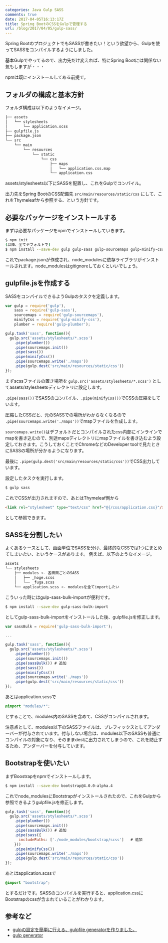 ```yaml
---
categories: Java Gulp SASS
comments: true
date: 2017-04-05T16:13:17Z
title: Spring BootのCSSをGulpで管理する
url: /blog/2017/04/05/gulp-sass/
---
```


Spring BootのプロジェクトでもSASSが書きたい！という欲望から、Gulpを使ってSASSをコンパイルするようにしました。

基本Gulpでやってるので、出力先だけ変えれば、特にSpring Bootには関係ない気もしますが・・・

npmは既にインストールしてある前提で。

## フォルダの構成と基本方針

フォルダ構成は以下のようなイメージ。

``` bash
├── assets
│   └── stylesheets
│       └── application.scss
├── gulpfile.js
├── package.json
└── src
    └── main
        └── resources
            └── static
                └── css
                    ├── maps
                    │   └── application.css.map
                    └── application.css
```

assets/stylesheets以下にSASSを配置し、これをGulpでコンパイル。

出力先をSpring BootのCSS配備先 ``src/main/resources/static/css`` にして、これをThymeleafから参照する、という方針です。

## 必要なパッケージをインストールする

まずは必要なパッケージをnpmでインストールしていきます。

``` bash
$ npm init
(以降、全てデフォルトで)
$ npm install --save-dev gulp gulp-sass gulp-sourcemaps gulp-minify-css gulp-plumber
```

これでpackage.jsonが作成され、node_modulesに依存ライブラリがインストールされます。node_modulesはgitignoreしておくといいでしょう。

## gulpfile.jsを作成する

SASSをコンパイルできるようGulpのタスクを定義します。

``` javascript gulpfile.js
var gulp = require('gulp'),
    sass = require('gulp-sass'),
    sourcemaps = require('gulp-sourcemaps'),
    minifyCss = require('gulp-minify-css'),
    plumber = require('gulp-plumber');

gulp.task('sass', function(){
  gulp.src('assets/stylesheets/*.scss')
    .pipe(plumber())
    .pipe(sourcemaps.init())
    .pipe(sass())
    .pipe(minifyCss())
    .pipe(sourcemaps.write('./maps'))
    .pipe(gulp.dest('src/main/resources/static/css'))
});
```

まずscssファイルの置き場所を ``` gulp.src('assets/stylesheets/*.scss') ``` としてassets/stylesheetsディレクトリに設定します。

``.pipe(sass())``でSASSのコンパイル、``.pipe(minifyCss())``でCSSの圧縮をしています。

圧縮したCSSだと、元のSASSでの場所がわからなくなるので ``.pipe(sourcemaps.write('./maps'))``でmapファイルを作成します。

``sourcemaps.write()``はデフォルトだとコンパイルされたcss内部にインラインでmapを書き込むので、別途mapsディレクトリにmapファイルを書き込むよう設定しておきます。こうしておくことでChromeなどのDeveloper toolで見たときにSASSの場所が分かるようになります。

最後に ``.pipe(gulp.dest('src/main/resources/static/css'))``でCSS出力しています。

設定したタスクを実行します。

``` bash
$ gulp sass
```

これでCSSが出力されますので、あとはThymeleaf側から

``` html
<link rel="stylesheet" type="text/css" href="@{/css/application.css}"/>
```

として参照できます。

## SASSを分割したい

よくあるケースとして、画面単位でSASSを分け、最終的なCSSでは1つにまとめてしまいたい、というケースがあります。
例えば、以下のようなイメージ。

``` bash
assets
└── stylesheets
    ├── modules <- 各画面ごとのSASS
    │   ├── _hoge.scss
    │   └── _fuga.scss
    └── application.scss <- modulesを全てimportしたい
```


こういった時にはgulp-sass-bulk-importが便利です。

``` bash
$ npm install --save-dev gulp-sass-bulk-import
```

としてgulp-sass-bulk-importをインストールした後、gulpfile.jsを修正します。

``` javascript gulpfile.js
var sassBulk = require('gulp-sass-bulk-import');

...

gulp.task('sass', function(){
  gulp.src('assets/stylesheets/*.scss')
    .pipe(plumber())
    .pipe(sourcemaps.init())
    .pipe(sassBulk()) # 追加
    .pipe(sass())
    .pipe(minifyCss())
    .pipe(sourcemaps.write('./maps'))
    .pipe(gulp.dest('src/main/resources/static/css'))
});
```

あとはapplication.scssで

``` css application.scss
@import "modules/*";
```

とすることで、modules内のSASSを含めて、CSSがコンパイルされます。

注意点として、modules以下のSASSファイルは、プレフィックスとしてアンダーバーが付与されています。付与しない場合は、modules以下のSASSも普通にコンパイルの対象になり、そのままdestに出力されてしまうので、これを防止するため、アンダーバーを付与しています。


## Bootstrapを使いたい

まずBoostrapをnpmでインストールします。

``` bash
$ npm install --save-dev bootstrap@4.0.0-alpha.4
```

これでnode_modulesにBootstrapがインストールされたので、これをGulpから参照できるようgulpfile.jsを修正します。

``` javascript gulpfile.js
gulp.task('sass', function(){
  gulp.src('assets/stylesheets/*.scss')
    .pipe(plumber())
    .pipe(sourcemaps.init())
    .pipe(sassBulk()) # 追加
    .pipe(sass({
      includePaths: ['./node_modules/bootstrap/scss']   # 追加
    }))
    .pipe(minifyCss())
    .pipe(sourcemaps.write('./maps'))
    .pipe(gulp.dest('src/main/resources/static/css'))
});
```

あとはapplication.scssで

``` css application.scss
@import "bootstrap";
```

とするだけです。SASSのコンパイルを実行すると、application.cssにBootstrapのcssが含まれていることがわかります。


## 参考など

- [gulpの設定を簡単に行える、gulpfile generatorを作りました。](http://qiita.com/steelydylan/items/37aa028fa11046cf4f51)
- [gulp generator](http://steelydylan.github.io/gulp-generator/)
